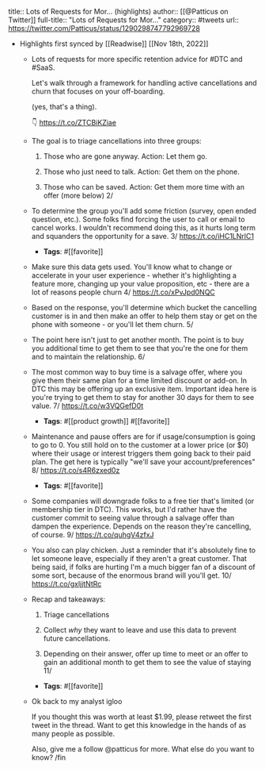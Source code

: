 title:: Lots of Requests for Mor... (highlights)
author:: [[@Patticus on Twitter]]
full-title:: "Lots of Requests for Mor..."
category:: #tweets
url:: https://twitter.com/Patticus/status/1290298747792969728

- Highlights first synced by [[Readwise]] [[Nov 18th, 2022]]
	- Lots of requests for more specific retention advice for #DTC and #SaaS. 
	  
	  Let's walk through a framework for handling active cancellations and churn that focuses on your off-boarding. 
	  
	  (yes, that's a thing). 
	  
	  👇 https://t.co/ZTCBiKZiae
	- The goal is to triage cancellations into three groups: 
	  
	  1. Those who are gone anyway. Action: Let them go. 
	  
	  2. Those who just need to talk. Action: Get them on the phone. 
	  
	  3. Those who can be saved. Action: Get them more time with an offer (more below) 2/
	- To determine the group you'll add some friction (survey, open ended question, etc.). Some folks find forcing the user to call or email to cancel works. I wouldn't recommend doing this, as it hurts long term and squanders the opportunity for a save. 3/ https://t.co/iHC1LNrlC1
		- **Tags**: #[[favorite]]
	- Make sure this data gets used. You'll know what to change or accelerate in your user experience - whether it's highlighting a feature more, changing up your value proposition, etc - there are a lot of reasons people churn 4/ https://t.co/xPvJpd0NQC
	- Based on the response, you'll determine which bucket the cancelling customer is in and then make an offer to help them stay or get on the phone with someone - or you'll let them churn. 5/
	- The point here isn't just to get another month. The point is to buy you additional time to get them to see that you're the one for them and to maintain the relationship. 6/
	- The most common way to buy time is a salvage offer, where you give them their same plan for a time limited discount or add-on. In DTC this may be offering up an exclusive item. Important idea here is you're trying to get them to stay for another 30 days for them to see value. 7/ https://t.co/w3VQGefD0t
		- **Tags**: #[[product growth]] #[[favorite]]
	- Maintenance and pause offers are for if usage/consumption is going to go to 0. You still hold on to the customer at a lower price (or $0) where their usage or interest triggers them going back to their paid plan. The get here is typically "we'll save your account/preferences" 8/ https://t.co/s4R6zxed0z
		- **Tags**: #[[favorite]]
	- Some companies will downgrade folks to a free tier that's limited (or membership tier in DTC). This works, but I'd rather have the customer commit to seeing value through a salvage offer than dampen the experience. Depends on the reason they're cancelling, of course. 9/ https://t.co/quhgV4zfxJ
	- You also can play chicken. Just a reminder that it's absolutely fine to let someone leave, especially if they aren't a great customer. That being said, if folks are hurting I'm a much bigger fan of a discount of some sort, because of the enormous brand will you'll get. 10/ https://t.co/gxljjtNtRc
	- Recap and takeaways: 
	  
	  1. Triage cancellations
	  
	  2. Collect *why* they want to leave and use this data to prevent future cancellations. 
	  
	  3. Depending on their answer, offer up time to meet or an offer to gain an additional month to get them to see the value of staying 11/
		- **Tags**: #[[favorite]]
	- Ok back to my analyst igloo
	  
	  If you thought this was worth at least $1.99, please retweet the first tweet in the thread. Want to get this knowledge in the hands of as many people as possible. 
	  
	  Also, give me a follow @patticus for more. What else do you want to know? /fin